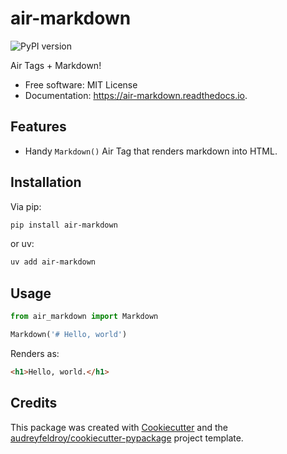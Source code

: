 # air-markdown

![PyPI version](https://img.shields.io/pypi/v/air_markdown.svg)

Air Tags + Markdown!

* Free software: MIT License
* Documentation: https://air-markdown.readthedocs.io.

## Features

* Handy `Markdown()` Air Tag that renders markdown into HTML.

## Installation

Via pip:

```sh
pip install air-markdown
```

or uv:

```sh
uv add air-markdown
```

## Usage

```python
from air_markdown import Markdown

Markdown('# Hello, world')
```

Renders as:

```html
<h1>Hello, world.</h1>
```

## Credits

This package was created with [Cookiecutter](https://github.com/audreyfeldroy/cookiecutter) and the [audreyfeldroy/cookiecutter-pypackage](https://github.com/audreyfeldroy/cookiecutter-pypackage) project template.
